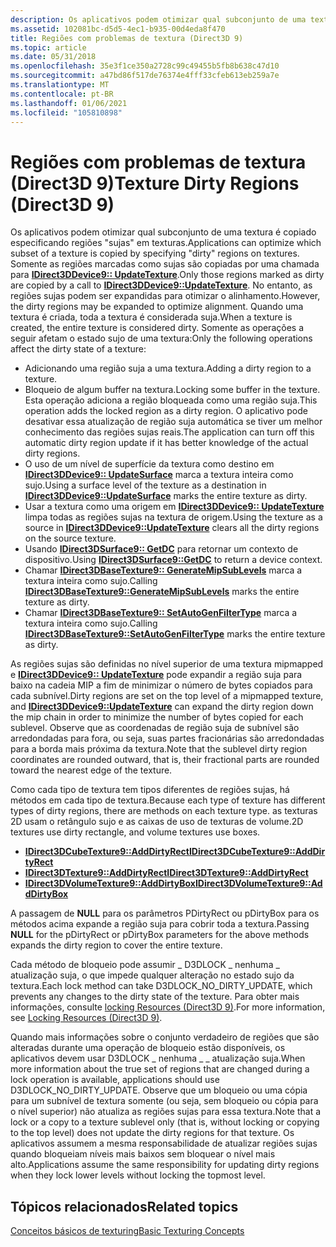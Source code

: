 ```yaml
---
description: Os aplicativos podem otimizar qual subconjunto de uma textura é copiado especificando &\# 0034; sujo&\# 0034; regiões em texturas.
ms.assetid: 102081bc-d5d5-4ec1-b935-00d4eda8f470
title: Regiões com problemas de textura (Direct3D 9)
ms.topic: article
ms.date: 05/31/2018
ms.openlocfilehash: 35e3f1ce350a2728c99c49455b5fb8b638c47d10
ms.sourcegitcommit: a47bd86f517de76374e4fff33cfeb613eb259a7e
ms.translationtype: MT
ms.contentlocale: pt-BR
ms.lasthandoff: 01/06/2021
ms.locfileid: "105810898"
---
```

# <a name="texture-dirty-regions-direct3d-9"></a><span data-ttu-id="82f4f-103">Regiões com problemas de textura (Direct3D 9)</span><span class="sxs-lookup"><span data-stu-id="82f4f-103">Texture Dirty Regions (Direct3D 9)</span></span>

<span data-ttu-id="82f4f-104">Os aplicativos podem otimizar qual subconjunto de uma textura é copiado especificando regiões "sujas" em texturas.</span><span class="sxs-lookup"><span data-stu-id="82f4f-104">Applications can optimize which subset of a texture is copied by specifying "dirty" regions on textures.</span></span> <span data-ttu-id="82f4f-105">Somente as regiões marcadas como sujas são copiadas por uma chamada para [**IDirect3DDevice9:: UpdateTexture**](/windows/win32/api/d3d9helper/nf-d3d9helper-idirect3ddevice9-updatetexture).</span><span class="sxs-lookup"><span data-stu-id="82f4f-105">Only those regions marked as dirty are copied by a call to [**IDirect3DDevice9::UpdateTexture**](/windows/win32/api/d3d9helper/nf-d3d9helper-idirect3ddevice9-updatetexture).</span></span> <span data-ttu-id="82f4f-106">No entanto, as regiões sujas podem ser expandidas para otimizar o alinhamento.</span><span class="sxs-lookup"><span data-stu-id="82f4f-106">However, the dirty regions may be expanded to optimize alignment.</span></span> <span data-ttu-id="82f4f-107">Quando uma textura é criada, toda a textura é considerada suja.</span><span class="sxs-lookup"><span data-stu-id="82f4f-107">When a texture is created, the entire texture is considered dirty.</span></span> <span data-ttu-id="82f4f-108">Somente as operações a seguir afetam o estado sujo de uma textura:</span><span class="sxs-lookup"><span data-stu-id="82f4f-108">Only the following operations affect the dirty state of a texture:</span></span>

-   <span data-ttu-id="82f4f-109">Adicionando uma região suja a uma textura.</span><span class="sxs-lookup"><span data-stu-id="82f4f-109">Adding a dirty region to a texture.</span></span>
-   <span data-ttu-id="82f4f-110">Bloqueio de algum buffer na textura.</span><span class="sxs-lookup"><span data-stu-id="82f4f-110">Locking some buffer in the texture.</span></span> <span data-ttu-id="82f4f-111">Esta operação adiciona a região bloqueada como uma região suja.</span><span class="sxs-lookup"><span data-stu-id="82f4f-111">This operation adds the locked region as a dirty region.</span></span> <span data-ttu-id="82f4f-112">O aplicativo pode desativar essa atualização de região suja automática se tiver um melhor conhecimento das regiões sujas reais.</span><span class="sxs-lookup"><span data-stu-id="82f4f-112">The application can turn off this automatic dirty region update if it has better knowledge of the actual dirty regions.</span></span>
-   <span data-ttu-id="82f4f-113">O uso de um nível de superfície da textura como destino em [**IDirect3DDevice9:: UpdateSurface**](/windows/win32/api/d3d9helper/nf-d3d9helper-idirect3ddevice9-updatesurface) marca a textura inteira como sujo.</span><span class="sxs-lookup"><span data-stu-id="82f4f-113">Using a surface level of the texture as a destination in [**IDirect3DDevice9::UpdateSurface**](/windows/win32/api/d3d9helper/nf-d3d9helper-idirect3ddevice9-updatesurface) marks the entire texture as dirty.</span></span>
-   <span data-ttu-id="82f4f-114">Usar a textura como uma origem em [**IDirect3DDevice9:: UpdateTexture**](/windows/win32/api/d3d9helper/nf-d3d9helper-idirect3ddevice9-updatetexture) limpa todas as regiões sujas na textura de origem.</span><span class="sxs-lookup"><span data-stu-id="82f4f-114">Using the texture as a source in [**IDirect3DDevice9::UpdateTexture**](/windows/win32/api/d3d9helper/nf-d3d9helper-idirect3ddevice9-updatetexture) clears all the dirty regions on the source texture.</span></span>
-   <span data-ttu-id="82f4f-115">Usando [**IDirect3DSurface9:: GetDC**](/windows/win32/api/d3d9helper/nf-d3d9helper-idirect3dsurface9-getdc) para retornar um contexto de dispositivo.</span><span class="sxs-lookup"><span data-stu-id="82f4f-115">Using [**IDirect3DSurface9::GetDC**](/windows/win32/api/d3d9helper/nf-d3d9helper-idirect3dsurface9-getdc) to return a device context.</span></span>
-   <span data-ttu-id="82f4f-116">Chamar [**IDirect3DBaseTexture9:: GenerateMipSubLevels**](/windows/win32/api/d3d9helper/nf-d3d9helper-idirect3dbasetexture9-generatemipsublevels) marca a textura inteira como sujo.</span><span class="sxs-lookup"><span data-stu-id="82f4f-116">Calling [**IDirect3DBaseTexture9::GenerateMipSubLevels**](/windows/win32/api/d3d9helper/nf-d3d9helper-idirect3dbasetexture9-generatemipsublevels) marks the entire texture as dirty.</span></span>
-   <span data-ttu-id="82f4f-117">Chamar [**IDirect3DBaseTexture9:: SetAutoGenFilterType**](/windows/win32/api/d3d9helper/nf-d3d9helper-idirect3dbasetexture9-setautogenfiltertype) marca a textura inteira como sujo.</span><span class="sxs-lookup"><span data-stu-id="82f4f-117">Calling [**IDirect3DBaseTexture9::SetAutoGenFilterType**](/windows/win32/api/d3d9helper/nf-d3d9helper-idirect3dbasetexture9-setautogenfiltertype) marks the entire texture as dirty.</span></span>

<span data-ttu-id="82f4f-118">As regiões sujas são definidas no nível superior de uma textura mipmapped e [**IDirect3DDevice9:: UpdateTexture**](/windows/win32/api/d3d9helper/nf-d3d9helper-idirect3ddevice9-updatetexture) pode expandir a região suja para baixo na cadeia MIP a fim de minimizar o número de bytes copiados para cada subnível.</span><span class="sxs-lookup"><span data-stu-id="82f4f-118">Dirty regions are set on the top level of a mipmapped texture, and [**IDirect3DDevice9::UpdateTexture**](/windows/win32/api/d3d9helper/nf-d3d9helper-idirect3ddevice9-updatetexture) can expand the dirty region down the mip chain in order to minimize the number of bytes copied for each sublevel.</span></span> <span data-ttu-id="82f4f-119">Observe que as coordenadas de região suja de subnível são arredondadas para fora, ou seja, suas partes fracionárias são arredondadas para a borda mais próxima da textura.</span><span class="sxs-lookup"><span data-stu-id="82f4f-119">Note that the sublevel dirty region coordinates are rounded outward, that is, their fractional parts are rounded toward the nearest edge of the texture.</span></span>

<span data-ttu-id="82f4f-120">Como cada tipo de textura tem tipos diferentes de regiões sujas, há métodos em cada tipo de textura.</span><span class="sxs-lookup"><span data-stu-id="82f4f-120">Because each type of texture has different types of dirty regions, there are methods on each texture type.</span></span> <span data-ttu-id="82f4f-121">as texturas 2D usam o retângulo sujo e as caixas de uso de texturas de volume.</span><span class="sxs-lookup"><span data-stu-id="82f4f-121">2D textures use dirty rectangle, and volume textures use boxes.</span></span>

-   [<span data-ttu-id="82f4f-122">**IDirect3DCubeTexture9::AddDirtyRect**</span><span class="sxs-lookup"><span data-stu-id="82f4f-122">**IDirect3DCubeTexture9::AddDirtyRect**</span></span>](/windows/win32/api/d3d9helper/nf-d3d9helper-idirect3dcubetexture9-adddirtyrect)
-   [<span data-ttu-id="82f4f-123">**IDirect3DTexture9::AddDirtyRect**</span><span class="sxs-lookup"><span data-stu-id="82f4f-123">**IDirect3DTexture9::AddDirtyRect**</span></span>](/windows/win32/api/d3d9helper/nf-d3d9helper-idirect3dtexture9-adddirtyrect)
-   [<span data-ttu-id="82f4f-124">**IDirect3DVolumeTexture9::AddDirtyBox**</span><span class="sxs-lookup"><span data-stu-id="82f4f-124">**IDirect3DVolumeTexture9::AddDirtyBox**</span></span>](/windows/win32/api/d3d9helper/nf-d3d9helper-idirect3dvolumetexture9-adddirtybox)

<span data-ttu-id="82f4f-125">A passagem de **NULL** para os parâmetros PDirtyRect ou pDirtyBox para os métodos acima expande a região suja para cobrir toda a textura.</span><span class="sxs-lookup"><span data-stu-id="82f4f-125">Passing **NULL** for the pDirtyRect or pDirtyBox parameters for the above methods expands the dirty region to cover the entire texture.</span></span>

<span data-ttu-id="82f4f-126">Cada método de bloqueio pode assumir \_ D3DLOCK \_ nenhuma \_ atualização suja, o que impede qualquer alteração no estado sujo da textura.</span><span class="sxs-lookup"><span data-stu-id="82f4f-126">Each lock method can take D3DLOCK\_NO\_DIRTY\_UPDATE, which prevents any changes to the dirty state of the texture.</span></span> <span data-ttu-id="82f4f-127">Para obter mais informações, consulte [locking Resources (Direct3D 9)](locking-resources.md).</span><span class="sxs-lookup"><span data-stu-id="82f4f-127">For more information, see [Locking Resources (Direct3D 9)](locking-resources.md).</span></span>

<span data-ttu-id="82f4f-128">Quando mais informações sobre o conjunto verdadeiro de regiões que são alteradas durante uma operação de bloqueio estão disponíveis, os aplicativos devem usar D3DLOCK \_ nenhuma \_ \_ atualização suja.</span><span class="sxs-lookup"><span data-stu-id="82f4f-128">When more information about the true set of regions that are changed during a lock operation is available, applications should use D3DLOCK\_NO\_DIRTY\_UPDATE.</span></span> <span data-ttu-id="82f4f-129">Observe que um bloqueio ou uma cópia para um subnível de textura somente (ou seja, sem bloqueio ou cópia para o nível superior) não atualiza as regiões sujas para essa textura.</span><span class="sxs-lookup"><span data-stu-id="82f4f-129">Note that a lock or a copy to a texture sublevel only (that is, without locking or copying to the top level) does not update the dirty regions for that texture.</span></span> <span data-ttu-id="82f4f-130">Os aplicativos assumem a mesma responsabilidade de atualizar regiões sujas quando bloqueiam níveis mais baixos sem bloquear o nível mais alto.</span><span class="sxs-lookup"><span data-stu-id="82f4f-130">Applications assume the same responsibility for updating dirty regions when they lock lower levels without locking the topmost level.</span></span>

## <a name="related-topics"></a><span data-ttu-id="82f4f-131">Tópicos relacionados</span><span class="sxs-lookup"><span data-stu-id="82f4f-131">Related topics</span></span>

<dl> <dt>

[<span data-ttu-id="82f4f-132">Conceitos básicos de texturing</span><span class="sxs-lookup"><span data-stu-id="82f4f-132">Basic Texturing Concepts</span></span>](basic-texturing-concepts.md)
</dt> </dl>

 

 

